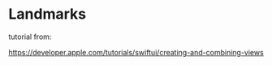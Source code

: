 #  Landmarks

tutorial from:

https://developer.apple.com/tutorials/swiftui/creating-and-combining-views
